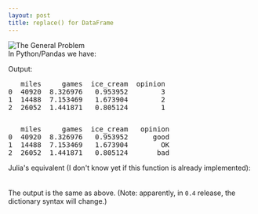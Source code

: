 ```yaml
---
layout: post
title: replace() for DataFrame
---
```


<div dir="ltr" style="text-align: left;" trbidi="on">
<div dir="ltr" style="text-align: left;" trbidi="on">
<img alt="The General Problem" src="http://imgs.xkcd.com/comics/the_general_problem.png" /><br />
In Python/Pandas we have:

<script src="https://gist.github.com/aflyax/29fbce693d198040cd68.js"></script>
Output:<br />
<pre style="border-radius: 0px; border: 0px; font-size: inherit; line-height: inherit; padding: 0px; vertical-align: baseline; white-space: pre-wrap; word-break: break-all; word-wrap: break-word;">   miles     games  ice_cream  opinion
0  40920  8.326976   0.953952        3
1  14488  7.153469   1.673904        2
2  26052  1.441871   0.805124        1</pre>
<pre style="border-radius: 0px; border: 0px; font-size: inherit; line-height: inherit; padding: 0px; vertical-align: baseline; white-space: pre-wrap; word-break: break-all; word-wrap: break-word;"></pre>
<pre style="border-radius: 0px; border: 0px; font-size: inherit; line-height: inherit; padding: 0px; vertical-align: baseline; white-space: pre-wrap; word-break: break-all; word-wrap: break-word;">   miles     games  ice_cream   opinion
0  40920  8.326976   0.953952      good
1  14488  7.153469   1.673904        OK
2  26052  1.441871   0.805124       bad</pre>
<div style="color: #222222; font-family: arial, sans-serif; font-size: small;">
</div>
</div>
Julia's equivalent (I don't know yet if this function is already implemented):<br />
<br />
<script src="https://gist.github.com/aflyax/23dfcfcedc53e44026f0.js"></script><br />
The output is the same as above. (Note: apparently, in <code>0.4</code> release, the dictionary syntax will change.)</div>

